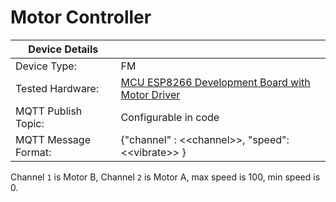 # Motor Controller

| Device Details ||
|----------------|------------|
| Device Type:   | FM |
| Tested Hardware: | [MCU ESP8266 Development Board with Motor Driver](https://www.amazon.co.uk/gp/product/B07ZCMZW9Q) |
| MQTT Publish Topic: | Configurable in code |
| MQTT Message Format: | {"channel" : &lt;&lt;channel&gt;&gt;, "speed": &lt;&lt;vibrate&gt;&gt; } |

Channel `1` is Motor B, Channel `2` is Motor A, max speed is 100, min speed is 0.
